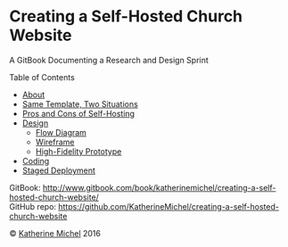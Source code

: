 # Creating a Self-Hosted Church Website

A GitBook Documenting a Research and Design Sprint

Table of Contents
* [About](README.md)
* [Same Template, Two Situations](same-template-two-situations.md)
* [Pros and Cons of Self-Hosting](pros-and-cons-of-self-hosting.md)
* [Design](design.md)
   * [Flow Diagram](flow-diagram.md)
   * [Wireframe](wireframe.md)
   * [High-Fidelity Prototype](high-fidelity-prototype.md)
* [Coding](coding.md)
* [Staged Deployment](staged-deployment.md)

GitBook: http://www.gitbook.com/book/katherinemichel/creating-a-self-hosted-church-website/
<br> 
GitHub repo: https://github.com/KatherineMichel/creating-a-self-hosted-church-website

© [Katherine Michel](https://twitter.com/katimichel) 2016


